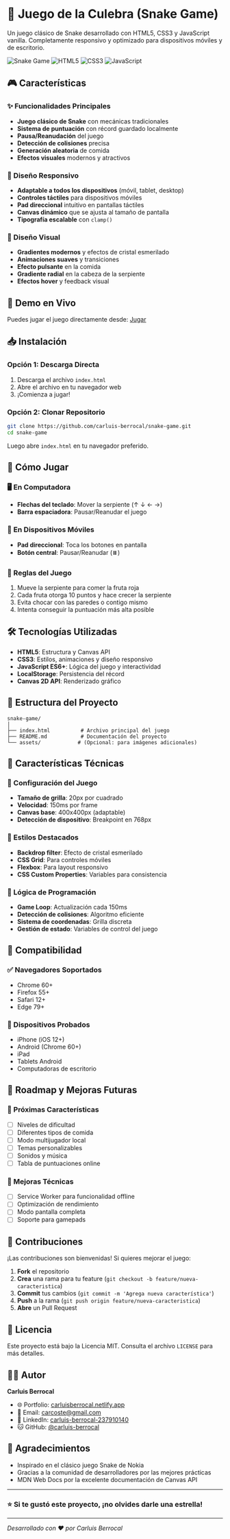 # 🐍 Juego de la Culebra (Snake Game)

Un juego clásico de Snake desarrollado con HTML5, CSS3 y JavaScript vanilla. Completamente responsivo y optimizado para dispositivos móviles y de escritorio.

![Snake Game](https://img.shields.io/badge/Game-Snake-brightgreen) ![HTML5](https://img.shields.io/badge/HTML5-E34F26?logo=html5&logoColor=white) ![CSS3](https://img.shields.io/badge/CSS3-1572B6?logo=css3&logoColor=white) ![JavaScript](https://img.shields.io/badge/JavaScript-F7DF1E?logo=javascript&logoColor=black)

## 🎮 Características

### ✨ Funcionalidades Principales
- **Juego clásico de Snake** con mecánicas tradicionales
- **Sistema de puntuación** con récord guardado localmente
- **Pausa/Reanudación** del juego
- **Detección de colisiones** precisa
- **Generación aleatoria** de comida
- **Efectos visuales** modernos y atractivos

### 📱 Diseño Responsivo
- **Adaptable a todos los dispositivos** (móvil, tablet, desktop)
- **Controles táctiles** para dispositivos móviles
- **Pad direccional** intuitivo en pantallas táctiles
- **Canvas dinámico** que se ajusta al tamaño de pantalla
- **Tipografía escalable** con `clamp()`

### 🎨 Diseño Visual
- **Gradientes modernos** y efectos de cristal esmerilado
- **Animaciones suaves** y transiciones
- **Efecto pulsante** en la comida
- **Gradiente radial** en la cabeza de la serpiente
- **Efectos hover** y feedback visual

## 🚀 Demo en Vivo

Puedes jugar el juego directamente desde: [Jugar](https://carluis-snake-game.netlify.app/)

## 📥 Instalación

### Opción 1: Descarga Directa
1. Descarga el archivo `index.html`
2. Abre el archivo en tu navegador web
3. ¡Comienza a jugar!

### Opción 2: Clonar Repositorio
```bash
git clone https://github.com/carluis-berrocal/snake-game.git
cd snake-game
```

Luego abre `index.html` en tu navegador preferido.

## 🎯 Cómo Jugar

### 🖥️ En Computadora
- **Flechas del teclado**: Mover la serpiente (↑ ↓ ← →)
- **Barra espaciadora**: Pausar/Reanudar el juego

### 📱 En Dispositivos Móviles
- **Pad direccional**: Toca los botones en pantalla
- **Botón central**: Pausar/Reanudar (⏸️)

### 🎪 Reglas del Juego
1. Mueve la serpiente para comer la fruta roja
2. Cada fruta otorga 10 puntos y hace crecer la serpiente
3. Evita chocar con las paredes o contigo mismo
4. Intenta conseguir la puntuación más alta posible

## 🛠️ Tecnologías Utilizadas

- **HTML5**: Estructura y Canvas API
- **CSS3**: Estilos, animaciones y diseño responsivo
- **JavaScript ES6+**: Lógica del juego y interactividad
- **LocalStorage**: Persistencia del récord
- **Canvas 2D API**: Renderizado gráfico

## 📁 Estructura del Proyecto

```
snake-game/
│
├── index.html          # Archivo principal del juego
├── README.md           # Documentación del proyecto
└── assets/            # (Opcional: para imágenes adicionales)
```

## 🔧 Características Técnicas

### 📐 Configuración del Juego
- **Tamaño de grilla**: 20px por cuadrado
- **Velocidad**: 150ms por frame
- **Canvas base**: 400x400px (adaptable)
- **Detección de dispositivo**: Breakpoint en 768px

### 🎨 Estilos Destacados
- **Backdrop filter**: Efecto de cristal esmerilado
- **CSS Grid**: Para controles móviles
- **Flexbox**: Para layout responsivo
- **CSS Custom Properties**: Variables para consistencia

### 🧠 Lógica de Programación
- **Game Loop**: Actualización cada 150ms
- **Detección de colisiones**: Algoritmo eficiente
- **Sistema de coordenadas**: Grilla discreta
- **Gestión de estado**: Variables de control del juego

## 📱 Compatibilidad

### ✅ Navegadores Soportados
- Chrome 60+
- Firefox 55+
- Safari 12+
- Edge 79+

### 📱 Dispositivos Probados
- iPhone (iOS 12+)
- Android (Chrome 60+)
- iPad
- Tablets Android
- Computadoras de escritorio

## 🎯 Roadmap y Mejoras Futuras

### 🔄 Próximas Características
- [ ] Niveles de dificultad
- [ ] Diferentes tipos de comida
- [ ] Modo multijugador local
- [ ] Temas personalizables
- [ ] Sonidos y música
- [ ] Tabla de puntuaciones online

### 🐛 Mejoras Técnicas
- [ ] Service Worker para funcionalidad offline
- [ ] Optimización de rendimiento
- [ ] Modo pantalla completa
- [ ] Soporte para gamepads

## 🤝 Contribuciones

¡Las contribuciones son bienvenidas! Si quieres mejorar el juego:

1. **Fork** el repositorio
2. **Crea** una rama para tu feature (`git checkout -b feature/nueva-caracteristica`)
3. **Commit** tus cambios (`git commit -m 'Agrega nueva característica'`)
4. **Push** a la rama (`git push origin feature/nueva-caracteristica`)
5. **Abre** un Pull Request

## 📄 Licencia

Este proyecto está bajo la Licencia MIT. Consulta el archivo `LICENSE` para más detalles.

## 👨‍💻 Autor

**Carluis Berrocal**
- 🌐 Portfolio: [carluisberrocal.netlify.app](https://carluisberrocal.netlify.app)
- 📧 Email: [carcoste@gmail.com](mailto:carcoste@gmail.com)
- 💼 LinkedIn: [carluis-berrocal-237910140](https://www.linkedin.com/in/carluis-berrocal-237910140)
- 🐱 GitHub: [@carluis-berrocal](https://github.com/carluis-berrocal)

## 🙏 Agradecimientos

- Inspirado en el clásico juego Snake de Nokia
- Gracias a la comunidad de desarrolladores por las mejores prácticas
- MDN Web Docs por la excelente documentación de Canvas API

---

### ⭐ Si te gustó este proyecto, ¡no olvides darle una estrella!

---

*Desarrollado con ❤️ por Carluis Berrocal*